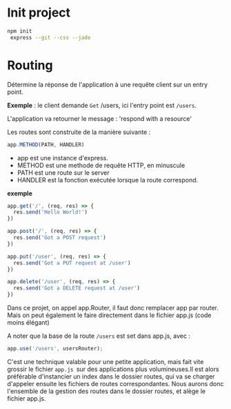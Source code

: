# Init project 

```bash
npm init
 express --git --css --jade
 ```

 # Routing 

Détermine la réponse de l'application à une requête client sur un entry point.

**Exemple** : le client demande `Get` /users, ici l'entry point est `/users`.

L'application va retourner le message : 'respond with a resource'


Les routes sont construite de la manière suivante : 

```javascript
app.METHOD(PATH, HANDLER)
```

- app est une instance d'express.
- METHOD est une methode de requête HTTP, en minuscule
- PATH est une route sur le server
- HANDLER est la fonction exécutée lorsque la route correspond.

**exemple**

```javascript
app.get('/', (req, res) => {
  res.send('Hello World!')
})
```

```javascript
app.post('/', (req, res) => {
  res.send('Got a POST request')
})
```

```javascript
app.put('/user', (req, res) => {
  res.send('Got a PUT request at /user')
})
```

```javascript
app.delete('/user', (req, res) => {
  res.send('Got a DELETE request at /user')
})
```

Dans ce projet, on appel app.Router, il faut donc remplacer app par router. Mais on peut également le faire directement dans le fichier app.js (code moins élégant)

A noter que la base de la route `/users` est set dans app.js, avec : 

```javascript
app.use('/users', usersRouter);
```

C'est une technique valable pour une petite application, mais fait vite grossir le fichier `app.js `sur des applications plus volumineuses.Il est alors préférable d'instancier un index dans le dossier routes, qui va se charger d'appeler ensuite les fichiers de routes correspondantes. Nous aurons donc l'ensemble de la gestion des routes dans le dossier routes, et alège le fichier app.js.